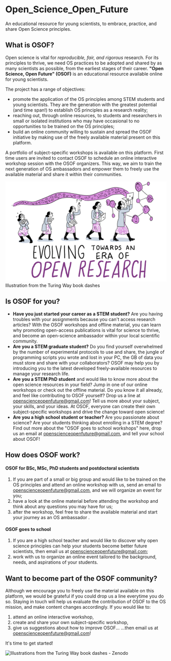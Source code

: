 # Open_Science_Open_Future
An educational resource for young scientists, to embrace, practice, and share Open Science principles.

## What is OSOF?

Open science is vital for _reproducible, fair, and rigorous_ research. For its principles to thrive, we need OS practices to be adopted and shared by as many scientists as possible, from the earliest stages of their career. 
**"Open Science, Open Future" (OSOF)** is an educational resource available online for young scientists.

The project has a range of objectives:
- promote the application of the OS principles among STEM students and young scientists. They are the generation with the greatest potential (and time span!) to establish OS principles as a research reality;
- reaching out, through online resources, to students and researchers in small or isolated institutions who may have occasional to no opportunities to be trained on the OS principles;
- build an online community willing to sustain and spread the OSOF initiative by making use of the freely available material present on this platform.

A portfolio of subject-specific workshops is available on this platform. First time users are invited to contact OSOF to schedule an online interactive workshop session with the OSOF organizers. This way, we aim to train the next generation of OS ambassadors and empower them to freely use the available material and share it within their communities.
 

![[Illustrations from the Turing Way book dashes - Zenodo](https://zenodo.org/record/3695300#.Yl20yigzZPY)](images/open_way.PNG)
Illustration from the Turing Way book dashes

## Is OSOF for you?

- **Have you just started your career as a STEM student?** Are you having troubles with your assignments because you can't access research articles? With the OSOF workshops and offline material, you can learn why promoting open-access publications is vital for science to thrive, and become an open-science ambassador within your local scientific community. 
- **Are you a STEM graduate student?** Do you find yourself overwhelmed by the number of experimental protocols to use and share, the jungle of programming scripts you wrote and lost in your PC, the GB of data you must store and share with your collaborators? OSOF may help you by introducing you to the latest developed freely-available resources to manage your research life.
- **Are you a STEM PhD student** and would like to know more about the open science resources in your field? Jump in one of our online workshops or check out the offline material. Do you know it all already, and feel like contributing to OSOF yourself? Drop us a line at openscienceopenfuture@gmail.com! Tell us more about your subject, your skills, and your ideas. At OSOF, everyone can create their own subject-specific workshops and drive the change toward open science!
- **Are you a high school student or teacher?** Are you passionate about science? Are your students thinking about enrolling in a STEM degree? Find out more about the "OSOF goes to school workshops" here, drop us an email at openscienceopenfuture@gmail.com, and tell your school about OSOF!

## How does OSOF work?
#### OSOF for BSc, MSc, PhD students and postdoctoral scientists
 
1) If you are part of a small or big group and would like to be trained on the OS principles and attend an online workshop with us, send an email to openscienceopenfuture@gmail.com, and we will organize an event for you;
2) have a look at the online material before attending the workshop and think about any questions you may have for us;
3) after the workshop, feel free to share the available material and start your journey as an OS ambassador .
#### OSOF goes to school
1) If you are a high school teacher and would like to discover why open science principles can help your students become better future scientists, then email us at openscienceopenfuture@gmail.com;
2) work with us to organize an online event tailored to the background, needs, and aspirations of your students.

## Want to become part of the OSOF community?
Although we encourage you to freely use the material available on this platform, we would be grateful if you could drop us a line everytime you do so. Staying in touch will help us evaluate the contribution of OSOF to the OS mission, and make content changes accordingly. If you would like to:
1. attend an online interactive workshop,
2. create and share your own subject-specific workshop,
3. give us suggestions about how to improve OSOF...
...then email us at openscienceopenfuture@gmail.com!

It's time to get started!

![[Illustrations from the Turing Way book dashes - Zenodo](https://zenodo.org/record/3695300#.Yl20yigzZPY)](images/Welcome.PNG)





